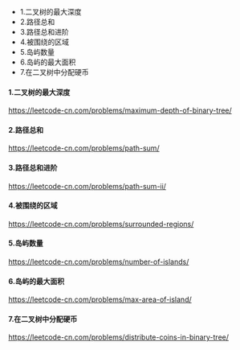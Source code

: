 <!-- MarkdownTOC -->

- 1.二叉树的最大深度
- 2.路径总和
- 3.路径总和进阶
- 4.被围绕的区域
- 5.岛屿数量
- 6.岛屿的最大面积
- 7.在二叉树中分配硬币

<!-- /MarkdownTOC -->


#### 1.二叉树的最大深度
https://leetcode-cn.com/problems/maximum-depth-of-binary-tree/ <br>

#### 2.路径总和
https://leetcode-cn.com/problems/path-sum/ <br>

#### 3.路径总和进阶
https://leetcode-cn.com/problems/path-sum-ii/ <br>

#### 4.被围绕的区域
https://leetcode-cn.com/problems/surrounded-regions/ <br>

#### 5.岛屿数量
https://leetcode-cn.com/problems/number-of-islands/ <br>

#### 6.岛屿的最大面积
https://leetcode-cn.com/problems/max-area-of-island/ <br>

#### 7.在二叉树中分配硬币
https://leetcode-cn.com/problems/distribute-coins-in-binary-tree/ <br>